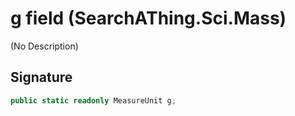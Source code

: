 # g field (SearchAThing.Sci.Mass)
(No Description)

## Signature
```csharp
public static readonly MeasureUnit g;
```
